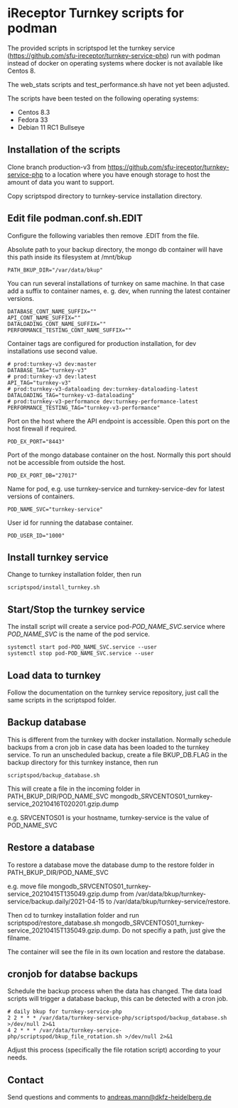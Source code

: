 # iReceptor Turnkey scripts for podman

The provided scripts in scriptspod let the turnkey service (https://github.com/sfu-ireceptor/turnkey-service-php) run with podman instead of docker on operating systems where docker is not available like Centos 8.

The web\_stats scripts and test\_performance.sh have not yet been adjusted.

The scripts have been tested on the following operating systems:

* Centos 8.3
* Fedora 33
* Debian 11 RC1 Bullseye

## Installation of the scripts
Clone branch production-v3 from https://github.com/sfu-ireceptor/turnkey-service-php to a location where you have enough storage to host the amount of data you want to support. 

Copy scriptspod directory to turnkey-service installation directory. 

## Edit file podman.conf.sh.EDIT

Configure the following variables then remove .EDIT from the file. 

Absolute path to your backup directory, the mongo db container will have this path inside its filesystem at /mnt/bkup
```
PATH_BKUP_DIR="/var/data/bkup"
```

You can run several installations of turnkey on same machine. In that case add a suffix to container names, e. g. dev, when running the latest container versions.
```
DATABASE_CONT_NAME_SUFFIX=""
API_CONT_NAME_SUFFIX=""
DATALOADING_CONT_NAME_SUFFIX=""
PERFORMANCE_TESTING_CONT_NAME_SUFFIX=""
```

Container tags are configured for production installation, for dev installations use second value.
```
# prod:turnkey-v3 dev:master
DATABASE_TAG="turnkey-v3"
# prod:turnkey-v3 dev:latest
API_TAG="turnkey-v3"
# prod:turnkey-v3-dataloading dev:turnkey-dataloading-latest
DATALOADING_TAG="turnkey-v3-dataloading"
# prod:turnkey-v3-performance dev:turnkey-performance-latest
PERFORMANCE_TESTING_TAG="turnkey-v3-performance"
```

Port on the host where the API endpoint is accessible. Open this port on the host firewall if required.
```
POD_EX_PORT="8443"
```

Port of the mongo database container on the host. Normally this port should not be accessible from outside the host.

```
POD_EX_PORT_DB="27017"
```

Name for pod, e.g. use turnkey-service and turnkey-service-dev for latest versions of containers.
```
POD_NAME_SVC="turnkey-service"
```

User id for running the database container.
```
POD_USER_ID="1000"
```

## Install turnkey service 

Change to turnkey installation folder, then run
```
scriptspod/install_turnkey.sh
```

## Start/Stop the turnkey service 

The install script will create a service pod-*POD\_NAME\_SVC*.service where *POD\_NAME\_SVC* is the name of the pod service.

```
systemctl start pod-POD_NAME_SVC.service --user 
systemctl stop pod-POD_NAME_SVC.service --user
```

## Load data to turnkey

Follow the documentation on the turnkey service repository, just call the same scripts in the scriptspod folder.

## Backup database

This is different from the turnkey with docker installation. Normally schedule backups from a cron job in case data has been loaded to the turnkey service. To run an unscheduled backup, create a file BKUP\_DB.FLAG in the backup directory for this turnkey instance, then run  

```
scriptspod/backup_database.sh
```

This will create a file in the incoming folder in PATH\_BKUP\_DIR/POD\_NAME\_SVC
mongodb\_SRVCENTOS01\_turnkey-service\_20210416T020201.gzip.dump

e.g. SRVCENTOS01 is your hostname, turnkey-service is the value of POD\_NAME\_SVC

## Restore a database

To restore a database move the database dump to the restore folder in PATH\_BKUP\_DIR/POD\_NAME\_SVC

e.g. move file mongodb\_SRVCENTOS01\_turnkey-service\_20210415T135049.gzip.dump from /var/data/bkup/turnkey-service/backup.daily/2021-04-15 to /var/data/bkup/turnkey-service/restore.

Then cd to turnkey installation folder and run scriptspod/restore\_database.sh mongodb\_SRVCENTOS01\_turnkey-service\_20210415T135049.gzip.dump. Do not specifiy a path, just give the filname.

The container will see the file in its own location and restore the database.

## cronjob for databse backups

Schedule the backup process when the data has changed. The data load scripts will trigger a database backup, this can be detected with a cron job.

```
# daily bkup for turnkey-service-php
2 2 * * * /var/data/turnkey-service-php/scriptspod/backup_database.sh >/dev/null 2>&1
4 2 * * * /var/data/turnkey-service-php/scriptspod/bkup_file_rotation.sh >/dev/null 2>&1
```

Adjust this process (specifically the file rotation script) according to your needs. 


## Contact
Send questions and comments to andreas.mann@dkfz-heidelberg.de
